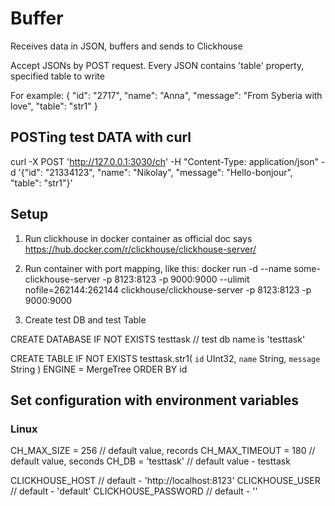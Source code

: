 # Buffer
Receives data in JSON, buffers and sends to Clickhouse

Accept JSONs by POST request.
Every JSON contains 'table' property, specified table to write

For example:
{
    "id": "2717",
    "name": "Anna",
    "message": "From Syberia with love",
    "table": "str1"
}

## POSTing test DATA with curl
curl -X POST 'http://127.0.0.1:3030/ch' -H "Content-Type: application/json" -d '{"id": "21334123", "name": "Nikolay", "message": "Hello-bonjour", "table": "str1"}'

## Setup

1) Run clickhouse in docker container as official doc says
https://hub.docker.com/r/clickhouse/clickhouse-server/

2) Run container with port mapping, like this:
docker run -d --name some-clickhouse-server -p 8123:8123 -p 9000:9000 --ulimit nofile=262144:262144 clickhouse/clickhouse-server
-p 8123:8123 -p 9000:9000

3) Create test DB and test Table

CREATE DATABASE IF NOT EXISTS testtask  // test db name is 'testtask'

CREATE TABLE IF NOT EXISTS testtask.str1(
    `id` UInt32,
    `name` String,
    `message` String
) ENGINE = MergeTree
ORDER BY id

## Set configuration with environment variables
### Linux


CH_MAX_SIZE = 256      // default value, records
CH_MAX_TIMEOUT =  180   // default value, seconds
CH_DB = 'testtask'      // default value - testtask

CLICKHOUSE_HOST         // default - 'http://localhost:8123'
CLICKHOUSE_USER         // default - 'default'
CLICKHOUSE_PASSWORD     // default - ''

